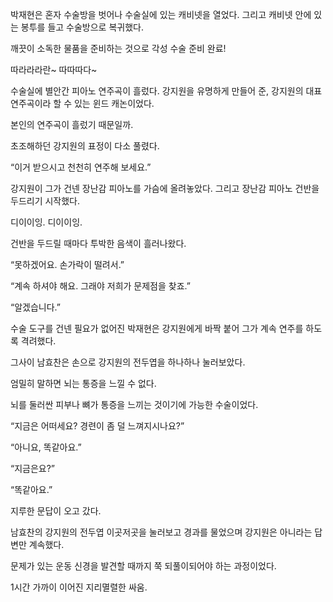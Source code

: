 박재현은 혼자 수술방을 벗어나 수술실에 있는 캐비넷을 열었다. 그리고 캐비넷 안에 있는 봉투를 들고 수술방으로 복귀했다.

깨끗이 소독한 물품을 준비하는 것으로 각성 수술 준비 완료!

따라라라란~ 따따따다~

수술실에 별안간 피아노 연주곡이 흘렀다. 강지원을 유명하게 만들어 준, 강지원의 대표 연주곡이라 할 수 있는 윈드 캐논이었다.

본인의 연주곡이 흘렀기 때문일까.

초조해하던 강지원의 표정이 다소 풀렸다.

“이거 받으시고 천천히 연주해 보세요.”

강지원이 그가 건넨 장난감 피아노를 가슴에 올려놓았다. 그리고 장난감 피아노 건반을 두드리기 시작했다.

디이이잉. 디이이잉.

건반을 두드릴 때마다 투박한 음색이 흘러나왔다.

“못하겠어요. 손가락이 떨려서.”

“계속 하셔야 해요. 그래야 저희가 문제점을 찾죠.”

“알겠습니다.”

수술 도구를 건넨 필요가 없어진 박재현은 강지원에게 바짝 붙어 그가 계속 연주를 하도록 격려했다.

그사이 남효찬은 손으로 강지원의 전두엽을 하나하나 눌러보았다.

엄밀히 말하면 뇌는 통증을 느낄 수 없다.

뇌를 둘러싼 피부나 뼈가 통증을 느끼는 것이기에 가능한 수술이었다.

“지금은 어떠세요? 경련이 좀 덜 느껴지시나요?”

“아니요, 똑같아요.”

“지금은요?”

“똑같아요.”

지루한 문답이 오고 갔다.

남효찬의 강지원의 전두엽 이곳저곳을 눌러보고 경과를 물었으며 강지원은 아니라는 답변만 계속했다.

문제가 있는 운동 신경을 발견할 때까지 쭉 되풀이되어야 하는 과정이었다.

1시간 가까이 이어진 지리멸렬한 싸움.